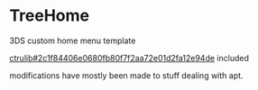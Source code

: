 ﻿# TreeHome
3DS custom home menu template

[ctrulib#2c1f84406e0680fb80f7f2aa72e01d2fa12e94de](https://github.com/smealum/ctrulib/tree/2c1f84406e0680fb80f7f2aa72e01d2fa12e94de) included

modifications have mostly been made to stuff dealing with apt.
